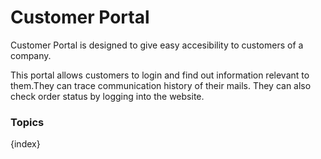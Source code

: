 # Customer Portal

Customer Portal is designed to give easy accesibility to customers of a
company.

This portal allows customers to login and find out information relevant to them.They can trace communication history of their mails. They can also check order status by logging into the website.

### Topics

{index}
